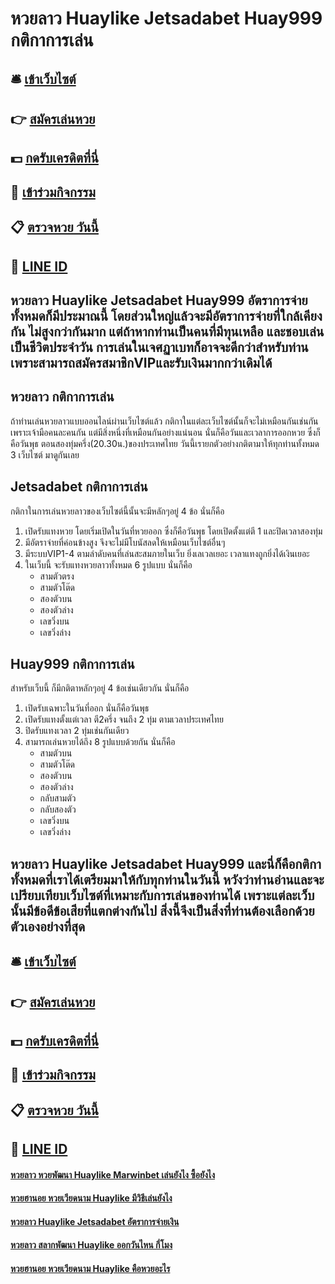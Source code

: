 # หวยลาว Huaylike Jetsadabet Huay999 กติกาการเล่น

## 🛎 [เข้าเว็บไซต์](https://bit.ly/3Bnuh3x)
## 👉 [สมัครเล่นหวย](https://bit.ly/3Bnuh3x)
## 💵 [กดรับเครดิตที่นี่](https://bit.ly/3Sfpw2Z)
## 👑 [เข้าร่วมกิจกรรม](https://bit.ly/3Sfpw2Z)
## 📋 [ตรวจหวย วันนี้](https://bit.ly/3Sfpw2Z)
## 📱 [LINE ID](https://bit.ly/3Sfpw2Z)

## หวยลาว Huaylike Jetsadabet Huay999 อัตราการจ่ายทั้งหมดก็มีประมาณนี้ โดยส่วนใหญ่แล้วจะมีอัตราการจ่ายที่ใกล้เคียงกัน ไม่สูงกว่ากันมาก แต่ถ้าหากท่านเป็นคนที่มีทุนเหลือ และชอบเล่นเป็นชีวิตประจำวัน การเล่นในเจศฏาเบทก็อาจจะดีกว่าสำหรับท่าน เพราะสามารถสมัครสมาชิกVIPและรับเงินมากกว่าเดิมได้

## หวยลาว กติกาการเล่น
ถ้าท่านเล่นหวยลาวแบบออนไลน์ผ่านเว็บไซต์แล้ว กติกาในแต่ละเว็บไซต์นั้นก็จะไม่เหมือนกันเช่นกัน เพราะเจ้ามือคนละคนกัน แต่มีสิ่งหนึ่งที่เหมือนกันอย่างแน่นอน นั่นก็คือวันและเวลาการออกหวย ซึ่งก็คือวันพุธ ตอนสองทุ่มครึ่ง(20.30น.)ของประเทศไทย วันนี้เรายกตัวอย่างกติตามาให้ทุกท่านทั้งหมด 3 เว็บไซต์ มาดูกันเลย

## Jetsadabet กติกาการเล่น
กติกาในการเล่นหวยลาวของเว็บไซต์นี้นั้นจะมีหลักๆอยู่ 4 ข้อ นั่นก็คือ
1. เปิดรับแทงหวย โดยเริ่มเปิดในวันที่หวยออก ซึ่งก็คือวันพุธ โดยเปิดตั้งแต่ตี 1 และปิดเวลาสองทุ่ม
2. มีอัตราจ่ายที่ค่อนข้างสูง จึงจะไม่มีโบนัสลดให้เหมือนเว็บไซต์อื่นๆ
3. มีระบบVIP1-4 ตามลำดับคนที่เล่นสะสมภายในเว็บ ยิ่งเลเวลเยอะ เวลาแทงถูกยิ่งได้เงินเยอะ
4. ในเว็บนี้ จะรับแทงหวยลาวทั้งหมด 6 รูปแบบ นั่นก็คือ
	- สามตัวตรง
	- สามตัวโต๊ด
	- สองตัวบน
	- สองตัวล่าง
	- เลขวิ่งบน
	- เลขวิ่งล่าง

## Huay999 กติกาการเล่น
สำหรับเว็บนี้ ก็มีกติตาหลักๆอยู่ 4 ข้อเช่นเดียวกัน นั่นก็คือ
1. เปิดรับเฉพาะในวันที่ออก นั่นก็คือวันพุธ
2. เปิดรับแทงตั้งแต่เวลา ตี2ครึ่ง จนถึง 2 ทุ่ม ตามเวลาประเทศไทย
3. ปิดรับแทงเวลา 2 ทุ่มเช่นกันเดียว
4. สามารถเล่นหวยได้ถึง 8 รูปแบบด้วยกัน นั่นก็คือ
	- สามตัวบน
	- สามตัวโต๊ด
	- สองตัวบน
	- สองตัวล่าง
	- กลับสามตัว
	- กลับสองตัว
	- เลขวิ่งบน
	- เลขวิ่งล่าง

## หวยลาว Huaylike Jetsadabet Huay999 และนี่ก็คือกติกาทั้งหมดที่เราได้เตรียมมาให้กับทุกท่านในวันนี้ หวังว่าท่านอ่านและจะเปรียบเทียบเว็บไซต์ที่เหมาะกับการเล่นของท่านได้ เพราะแต่ละเว็บนั้นมีข้อดีข้อเสียที่แตกต่างกันไป สิ่งนี้จึงเป็นสิ่งที่ท่านต้องเลือกด้วยตัวเองอย่างที่สุด

## 🛎 [เข้าเว็บไซต์](https://bit.ly/3Bnuh3x)
## 👉 [สมัครเล่นหวย](https://bit.ly/3Bnuh3x)
## 💵 [กดรับเครดิตที่นี่](https://bit.ly/3Sfpw2Z)
## 👑 [เข้าร่วมกิจกรรม](https://bit.ly/3Sfpw2Z)
## 📋 [ตรวจหวย วันนี้](https://bit.ly/3Sfpw2Z)
## 📱 [LINE ID](https://bit.ly/3Sfpw2Z)

#### [หวยลาว หวยพัฒนา Huaylike Marwinbet เล่นยังไง ซื้อยังไง](https://atom.io/themes/หวยลาว%20หวยพัฒนา%20Huaylike%20Marwinbet%20เล่นยังไง%20ซื้อยังไง)
#### [หวยฮานอย หวยเวียดนาม Huaylike มีวิธีเล่นยังไง](https://atom.io/themes/หวยฮานอย%20หวยเวียดนาม%20Huaylike%20มีวิธีเล่นยังไง)
#### [หวยลาว Huaylike Jetsadabet อัตราการจ่ายเงิน](https://atom.io/themes/หวยลาว%20Huaylike%20Jetsadabet%20อัตราการจ่ายเงิน)
#### [หวยลาว สลากพัฒนา Huaylike ออกวันไหน กี่โมง](https://atom.io/themes/หวยลาว%20สลากพัฒนา%20Huaylike%20ออกวันไหน%20กี่โมง)
#### [หวยฮานอย หวยเวียดนาม Huaylike คือหวยอะไร](https://atom.io/themes/หวยฮานอย%20หวยเวียดนาม%20Huaylike%20คือหวยอะไร)